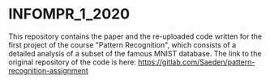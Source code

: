 # INFOMPR_1_2020

This repository contains the paper and the re-uploaded code written for the first project of the course "Pattern Recognition", which consists of a detailed analysis of a subset of the famous MNIST database.
The link to the original repository of the code is here: https://gitlab.com/Saeden/pattern-recognition-assignment
